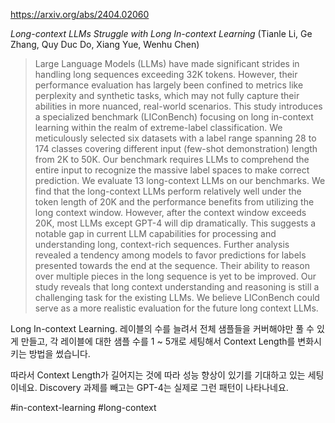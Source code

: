 https://arxiv.org/abs/2404.02060

*Long-context LLMs Struggle with Long In-context Learning* (Tianle Li, Ge Zhang, Quy Duc Do, Xiang Yue, Wenhu Chen)

> Large Language Models (LLMs) have made significant strides in handling long sequences exceeding 32K tokens. However, their performance evaluation has largely been confined to metrics like perplexity and synthetic tasks, which may not fully capture their abilities in more nuanced, real-world scenarios. This study introduces a specialized benchmark (LIConBench) focusing on long in-context learning within the realm of extreme-label classification. We meticulously selected six datasets with a label range spanning 28 to 174 classes covering different input (few-shot demonstration) length from 2K to 50K. Our benchmark requires LLMs to comprehend the entire input to recognize the massive label spaces to make correct prediction. We evaluate 13 long-context LLMs on our benchmarks. We find that the long-context LLMs perform relatively well under the token length of 20K and the performance benefits from utilizing the long context window. However, after the context window exceeds 20K, most LLMs except GPT-4 will dip dramatically. This suggests a notable gap in current LLM capabilities for processing and understanding long, context-rich sequences. Further analysis revealed a tendency among models to favor predictions for labels presented towards the end at the sequence. Their ability to reason over multiple pieces in the long sequence is yet to be improved. Our study reveals that long context understanding and reasoning is still a challenging task for the existing LLMs. We believe LIConBench could serve as a more realistic evaluation for the future long context LLMs.

Long In-context Learning. 레이블의 수를 늘려서 전체 샘플들을 커버해야만 풀 수 있게 만들고, 각 레이블에 대한 샘플 수를 1 ~ 5개로 세팅해서 Context Length를 변화시키는 방법을 썼습니다.

따라서 Context Length가 길어지는 것에 따라 성능 향상이 있기를 기대하고 있는 세팅이네요. Discovery 과제를 빼고는 GPT-4는 실제로 그런 패턴이 나타나네요.

#in-context-learning #long-context 